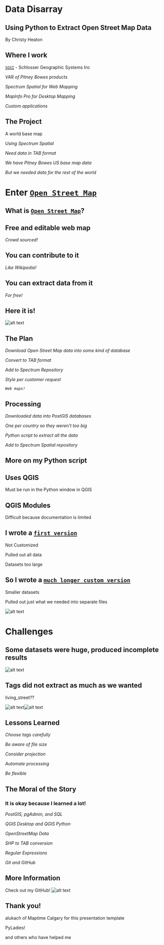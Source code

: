 # Data Disarray

## Using Python to Extract Open Street Map Data
By Christy Heaton



## Where I work

[`SGSI`](http://www.sgsi.com) - Schlosser Geographic Systems Inc

_VAR of Pitney Bowes products_<!-- .element: class="fragment" data-fragment-index="1" -->

_Spectrum Spatial for Web Mapping_<!-- .element: class="fragment" data-fragment-index="2" -->

_MapInfo Pro for Desktop Mapping_<!-- .element: class="fragment" data-fragment-index="3" -->

_Custom applications_<!-- .element: class="fragment" data-fragment-index="4" -->



## The Project

A world base map

_Using Spectrum Spatial_<!-- .element: class="fragment" data-fragment-index="1" --> 

_Need data in TAB format_<!-- .element: class="fragment" data-fragment-index="2" -->

_We have Pitney Bowes US base map data_<!-- .element: class="fragment" data-fragment-index="3" -->

_But we needed data for the rest of the world_<!-- .element: class="fragment" data-fragment-index="4" -->



# Enter [`Open Street Map`](http://www.openstreetmap.org/)


## What is [`Open Street Map`](http://www.openstreetmap.org/)?


## Free and editable web map
_Crowd sourced!_<!-- .element: class="fragment" data-fragment-index="1" --> 


## You can contribute to it
_Like Wikipedia!_<!-- .element: class="fragment" data-fragment-index="1" --> 


## You can extract data from it
_For free!_<!-- .element: class="fragment" data-fragment-index="1" --> 


## Here it is!
![alt text](assets/OSM_Madrid.PNG "OpenStreetMap")



## The Plan

_Download Open Street Map data into some kind of database_<!-- .element: class="fragment" data-fragment-index="1" -->

_Convert to TAB format_<!-- .element: class="fragment" data-fragment-index="2" -->

_Add to Spectrum Repository_<!-- .element: class="fragment" data-fragment-index="3" -->

_Style per customer request_<!-- .element: class="fragment" data-fragment-index="4" -->

_`Web maps!`_<!-- .element: class="fragment" data-fragment-index="5" -->



## Processing

_Downloaded data into PostGIS databases_<!-- .element: class="fragment" data-fragment-index="1" -->

_One per country so they weren't too big_<!-- .element: class="fragment" data-fragment-index="2" -->

_Python script to extract all the data_<!-- .element: class="fragment" data-fragment-index="3" -->

_Add to Spectrum Spatial repository_<!-- .element: class="fragment" data-fragment-index="4" -->



## More on my Python script


## Uses QGIS
Must be run in the Python window in QGIS


## QGIS Modules
Difficult because documentation is limited


## I wrote a [`first version`](https://github.com/christyheaton/PostGIS_Tab_Convert/blob/master/Export_All.py)

Not Customized

Pulled out all data

Datasets too large


## So I wrote a [`much longer custom version`](https://github.com/christyheaton/PostGIS_Tab_Convert/blob/master/Export_Custom.py)

Smaller datasets

Pulled out just what we needed into separate files

![alt text](assets/shps1.png "Shps1")



# Challenges


## Some datasets were huge, produced incomplete results
![alt text](assets/Prob2.png "Prob2")


## Tags did not extract as much as we wanted

living_street??

![alt text](assets/Prob4_1.png "Prob4_1")![alt text](assets/Prob4_2.png "Prob4_2")



## Lessons Learned

_Choose tags carefully_<!-- .element: class="fragment" data-fragment-index="1" -->

_Be aware of file size_<!-- .element: class="fragment" data-fragment-index="2" -->

_Consider projection_<!-- .element: class="fragment" data-fragment-index="3" -->

_Automate processing_<!-- .element: class="fragment" data-fragment-index="4" -->

_Be flexible_<!-- .element: class="fragment" data-fragment-index="5" -->



## The Moral of the Story

### It is okay because I learned a lot!

_PostGIS, pgAdmin, and SQL_<!-- .element: class="fragment" data-fragment-index="1" -->

_QGIS Desktop and QGIS Python_<!-- .element: class="fragment" data-fragment-index="2" -->

_OpenStreetMap Data_<!-- .element: class="fragment" data-fragment-index="3" -->

_SHP to TAB conversion_<!-- .element: class="fragment" data-fragment-index="4" -->

_Regular Expressions_<!-- .element: class="fragment" data-fragment-index="5" -->

_Git and GitHub_<!-- .element: class="fragment" data-fragment-index="6" -->



## More Information

Check out my GitHub!
![alt text](assets/MyGitHub.PNG "My GitHub")



## Thank you!

alukach of Maptime Calgary for this presentation template

PyLadies!

and others who have helped me
